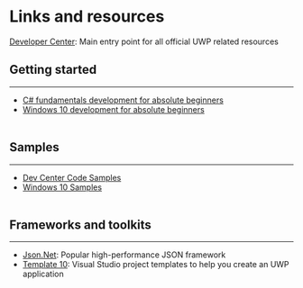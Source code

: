 # Links and resources

[Developer Center](https://developer.microsoft.com/en-us/windows/apps/getstarted): Main entry point for all official UWP related resources

## Getting started
*****

* [C# fundamentals development for absolute beginners](https://channel9.msdn.com/Series/C-Sharp-Fundamentals-Development-for-Absolute-Beginners)
* [Windows 10 development for absolute beginners](https://channel9.msdn.com/Series/Windows-10-development-for-absolute-beginners)
&nbsp;  
&nbsp;  
## Samples
*****

* [Dev Center Code Samples](https://developer.microsoft.com/en-us/windows/samples)
* [Windows 10 Samples](https://github.com/Microsoft/Windows-universal-samples)
&nbsp;  
&nbsp;  
## Frameworks and toolkits
*****

* [Json.Net](http://www.newtonsoft.com/json): Popular high-performance JSON framework
* [Template 10](https://github.com/Windows-XAML/Template10): Visual Studio project templates to help you create an UWP application
